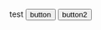 <script>
	function buttonClick(){
    var promise = navigator.mediaDevices.getUserMedia({ audio: true, video: true });
		console.log(promise);
   }
	function button2Click(){
    navigator.getUserMedia(video: true, audio: false,
	function(stream) {
         var video = document.querySelector('video');
         video.srcObject = stream;
         video.onloadedmetadata = function(e) {
           video.play();
         };
      },
	function(err) {
         console.log("The following error occurred: " + err.name);
      });
   }
</script>

<h> test </h>
<input type="button" value="button" onclick="buttonClick()">
<input type="button" value="button2" onclick="button2Click()">
